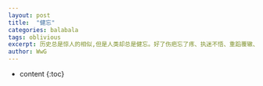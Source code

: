 ```yaml
---
layout: post
title:  "健忘"
categories: balabala
tags: oblivious
excerpt: 历史总是惊人的相似,但是人类却总是健忘。好了伤疤忘了疼、执迷不悟、重蹈覆辙、屡教不改、迷而不返。。。王家卫却说：人最大的烦恼,就是记性太好。
author: WwG
---
```


* content
{:toc}
